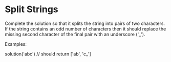 # Split Strings

Complete the solution so that it splits the string into pairs of two characters. If the string contains an odd number of characters then it should replace the missing second character of the final pair with an underscore ('\_').

Examples:

solution('abc') // should return ['ab', 'c_']
